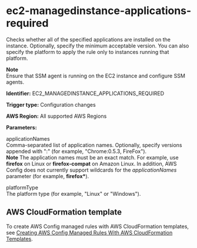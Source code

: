 # ec2\-managedinstance\-applications\-required<a name="ec2-managedinstance-applications-required"></a>

Checks whether all of the specified applications are installed on the instance\. Optionally, specify the minimum acceptable version\. You can also specify the platform to apply the rule only to instances running that platform\.

**Note**  
Ensure that SSM agent is running on the EC2 instance and configure SSM agents\. 

**Identifier:** EC2\_MANAGEDINSTANCE\_APPLICATIONS\_REQUIRED

**Trigger type:** Configuration changes

**AWS Region:** All supported AWS Regions

**Parameters:**

applicationNames  
Comma\-separated list of application names\. Optionally, specify versions appended with ":" \(for example, "Chrome:0\.5\.3, FireFox"\)\.   
**Note** The application names must be an exact match\. For example, use **firefox** on Linux or **firefox\-compat** on Amazon Linux\. In addition, AWS Config does not currently support wildcards for the *applicationNames* parameter \(for example, **firefox\***\)\.

platformType  
 The platform type \(for example, "Linux" or "Windows"\)\. 

## AWS CloudFormation template<a name="w22aac11c29c17d121c17"></a>

To create AWS Config managed rules with AWS CloudFormation templates, see [Creating AWS Config Managed Rules With AWS CloudFormation Templates](aws-config-managed-rules-cloudformation-templates.md)\.